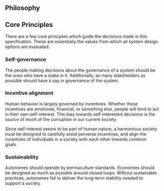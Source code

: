 <article>

# Philosophy

## Core Principles

There are a few core principles which guide the decisions made in this specification.
These are essentially the values from which all system design options are evaluated.

### Self-governance

The people making decisions about the governance of a system should be the ones who have
a stake in it. Additionally, as many stakeholders as possible should have a say in governance of the system.

### Incentive alignment

Human behavior is largely governed by incentives. Whether those incentives are emotional, financial, or something else,
people will tend to act in their own self-interest. This bias towards self-interested decisions is the source
of much of the corruption in our current society.

Since self-interest seems to be part of human nature, a harmonious society must be designed to carefully
avoid perverse incentives, and align the incentives of individuals in a society with each other towards common goals.

### Sustainability

Autonomes should operate by permaculture standards. Economies should be designed as much
as possible around closed loops. Without sustainable practices, autonomes fail to deliver the
long-term stability needed to support a society.

</article>
